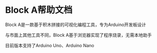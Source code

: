 # Block A帮助文档

Block A是一款基于积木拼接的可视化编程工具，专为Arduino开发板设计

与市面上其他工具不同，Block A基于浏览器实现了程序烧录，无需本地助手

目前版本支持了Arduino Uno、Arduino Nano

